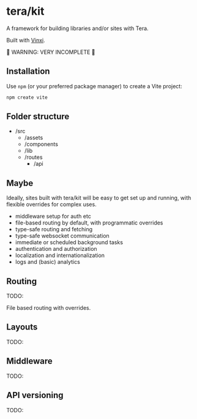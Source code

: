 # tera/kit

A framework for building libraries and/or sites with Tera.

Built with [Vinxi](https://github.com/nksaraf/vinxi).

🚧 WARNING: VERY INCOMPLETE 🚧

## Installation

Use `npm` (or your preferred package manager) to create a Vite project:

```bash
npm create vite
```

## Folder structure

- /src
  - /assets
  - /components
  - /lib
  - /routes
    - /api

## Maybe

Ideally, sites built with tera/kit will be easy to get set up and running, with flexible overrides for complex uses.

- middleware setup for auth etc
- file-based routing by default, with programmatic overrides
- type-safe routing and fetching
- type-safe websocket communication
- immediate or scheduled background tasks
- authentication and authorization
- localization and internationalization
- logs and (basic) analytics

## Routing

TODO:

File based routing with overrides.

## Layouts

TODO:

## Middleware

TODO:

## API versioning

TODO:
